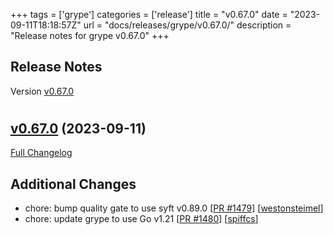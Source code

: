 +++
tags = ['grype']
categories = ['release']
title = "v0.67.0"
date = "2023-09-11T18:18:57Z"
url = "docs/releases/grype/v0.67.0/"
description = "Release notes for grype v0.67.0"
+++

## Release Notes

Version [v0.67.0](https://github.com/anchore/grype/releases/tag/v0.67.0)

# 

## [v0.67.0](https://github.com/anchore/grype/tree/v0.67.0) (2023-09-11)

[Full Changelog](https://github.com/anchore/grype/compare/v0.66.0...v0.67.0)

## Additional Changes

- chore: bump quality gate to use syft v0.89.0 [[PR #1479](https://github.com/anchore/grype/pull/1479)] [[westonsteimel](https://github.com/westonsteimel)]
- chore: update grype to use Go v1.21 [[PR #1480](https://github.com/anchore/grype/pull/1480)] [[spiffcs](https://github.com/spiffcs)]
